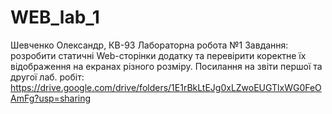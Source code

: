 # WEB_lab_1
Шевченко Олександр, КВ-93 
Лабораторна робота №1
Завдання: розробити статичні Web-сторінки додатку та перевірити коректне їх відображення на екранах різного розміру.
Посилання на звіти першої та другої лаб. робіт: https://drive.google.com/drive/folders/1E1rBkLtEJg0xLZwoEUGTlxWG0FeOAmFg?usp=sharing
